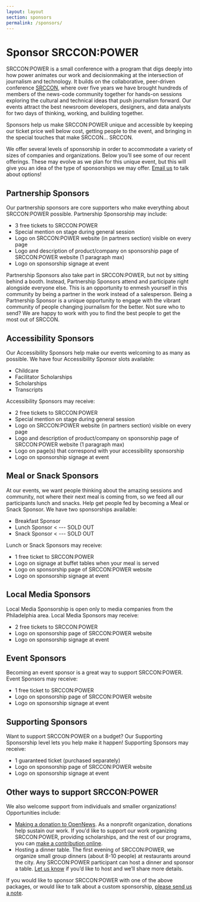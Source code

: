 ```yaml
---
layout: layout
section: sponsors
permalink: /sponsors/
---
```


# Sponsor SRCCON:POWER 

SRCCON:POWER is a small conference with a program that digs deeply into how power animates our work and decisionmaking at the intersection of journalism and technology. It builds on the collaborative, peer-driven conference <a href="https://srccon.org">SRCCON</a>, where over five years we have brought hundreds of members of the news-code community together for hands-on sessions exploring the cultural and technical ideas that push journalism forward. Our events attract the best newsroom developers, designers, and data analysts for two days of thinking, working, and building together.

Sponsors help us make SRCCON:POWER unique and accessible by keeping our ticket price well below cost, getting people to the event, and bringing in the special touches that make SRCCON… SRCCON.

We offer several levels of sponsorship in order to accommodate a variety of sizes of companies and organizations. Below you&rsquo;ll see some of our recent offerings. These may evolve as we plan for this unique event, but this will give you an idea of the type of sponsorships we may offer. <a href="mailto:erika@opennews.org">Email us</a> to talk about options!

## Partnership Sponsors

Our partnership sponsors are core supporters who make everything about SRCCON:POWER possible. Partnership Sponsorship may include:

* 3 free tickets to SRCCON:POWER
* Special mention on stage during general session
* Logo on SRCCON:POWER website (in partners section) visible on every page
* Logo and description of product/company on sponsorship page of SRCCON:POWER website (1 paragraph max)
* Logo on sponsorship signage at event
    
Partnership Sponsors also take part in SRCCON:POWER, but not by sitting behind a booth. Instead, Partnership Sponsors attend and participate right alongside everyone else. This is an opportunity to enmesh yourself in this community by being a partner in the work instead of a salesperson. Being a Partnership Sponsor is a unique opportunity to engage with the vibrant community of people changing journalism for the better. Not sure who to send? We are happy to work with you to find the best people to get the most out of SRCCON.

## Accessibility Sponsors

Our Accessibility Sponsors help make our events welcoming to as many as possible. We have four Accessibility Sponsor slots available:

* Childcare
* Facilitator Scholarships
* Scholarships
* Transcripts

Accessibility Sponsors may receive:

* 2 free tickets to SRCCON:POWER
* Special mention on stage during general session
* Logo on SRCCON:POWER website (in partners section) visible on every page
* Logo and description of product/company on sponsorship page of SRCCON:POWER website (1 paragraph max)
* Logo on page(s) that correspond with your accessibility sponsorship
* Logo on sponsorship signage at event

## Meal or Snack Sponsors

At our events, we want people thinking about the amazing sessions and community, not where their next meal is coming from, so we feed all our participants lunch and snacks. Help get people fed by becoming a Meal or Snack Sponsor. We have two sponsorships available:

* Breakfast Sponsor
* Lunch Sponsor < --- SOLD OUT
* Snack Sponsor < --- SOLD OUT

Lunch or Snack Sponsors may receive:

* 1 free ticket to SRCCON:POWER
* Logo on signage at buffet tables when your meal is served
* Logo on sponsorship page of SRCCON:POWER website
* Logo on sponsorship signage at event

## Local Media Sponsors

Local Media Sponsorship is open only to media companies from the Philadelphia area. Local Media Sponsors may receive:

* 2 free tickets to SRCCON:POWER
* Logo on sponsorship page of SRCCON:POWER website
* Logo on sponsorship signage at event
    
## Event Sponsors

Becoming an event sponsor is a great way to support SRCCON:POWER. Event Sponsors may receive:

* 1 free ticket to SRCCON:POWER
* Logo on sponsorship page of SRCCON:POWER website
* Logo on sponsorship signage at event

## Supporting Sponsors

Want to support SRCCON:POWER on a budget? Our Supporting Sponsorship level lets you help make it happen! Supporting Sponsors may receive:

* 1 guaranteed ticket (purchased separately)
* Logo on sponsorship page of SRCCON:POWER website
* Logo on sponsorship signage at event

## Other ways to support SRCCON:POWER

We also welcome support from individuals and smaller organizations! Opportunities include:

* <a href="https://opennews.networkforgood.com">Making a donation to OpenNews</a>. As a nonprofit organization, donations help sustain our work. If you'd like to support our work organizing SRCCON:POWER, providing scholarships, and the rest of our programs, you can <a href="https://opennews.networkforgood.com">make a contribution online</a>.
* Hosting a dinner table. The first evening of SRCCON:POWER, we organize small group dinners (about 8-10 people) at restaurants around the city. Any SRCCON:POWER participant can host a dinner and sponsor a table. <a href="mailto:erika@opennews.org">Let us know</a> if you&rsquo;d like to host and we&rsquo;ll share more details.

If you would like to sponsor SRCCON:POWER with one of the above packages, or would like to talk about a custom sponsorship, <a href="mailto:erika@opennews.org">please send us a note</a>.
